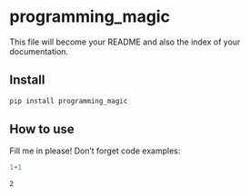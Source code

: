 # programming_magic

<!-- WARNING: THIS FILE WAS AUTOGENERATED! DO NOT EDIT! -->

This file will become your README and also the index of your
documentation.

## Install

``` sh
pip install programming_magic
```

## How to use

Fill me in please! Don’t forget code examples:

``` python
1+1
```

    2
